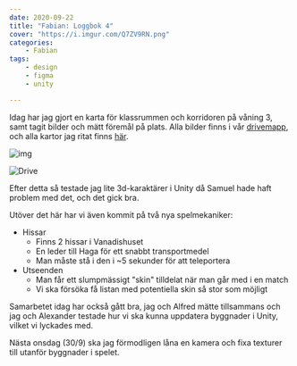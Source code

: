 ```yaml
---
date: 2020-09-22
title: "Fabian: Loggbok 4"
cover: "https://i.imgur.com/Q7ZV9RN.png"
categories: 
    - Fabian
tags:
    - design
    - figma
    - unity

---
```


Idag har jag gjort en karta för klassrummen och korridoren på våning 3, samt tagit bilder och mätt föremål på plats. Alla bilder finns i vår [drivemapp](https://drive.google.com/drive/u/1/folders/1Z9b9rF8Np3e90IX1lw8HAiw3F2BqXLpz), och alla kartor jag ritat finns [här](https://drive.google.com/drive/u/1/folders/1va5ctPUbxuqtfhCKkReN67-gSBofrbVp).

![img](https://cdn.discordapp.com/attachments/757882792037187625/757883418154631188/IMG_20200922_103430.jpg)

![Drive](https://i.imgur.com/TglxsPk.png)

Efter detta så testade jag lite 3d-karaktärer i Unity då Samuel hade haft problem med det, och det gick bra. 

Utöver det här har vi även kommit på två nya spelmekaniker:

- Hissar
  - Finns 2 hissar i Vanadishuset
  - En leder till Haga för ett snabbt transportmedel
  - Man måste stå i den i ~5 sekunder för att teleportera
- Utseenden
  - Man får ett slumpmässigt "skin" tilldelat när man går med i en match
  - Vi ska försöka få listan med potentiella skin så stor som möjligt

Samarbetet idag har också gått bra, jag och Alfred mätte tillsammans och jag och Alexander testade hur vi ska kunna uppdatera byggnader i Unity, vilket vi lyckades med. 

Nästa onsdag (30/9) ska jag förmodligen låna en kamera och fixa texturer till utanför byggnader i spelet.